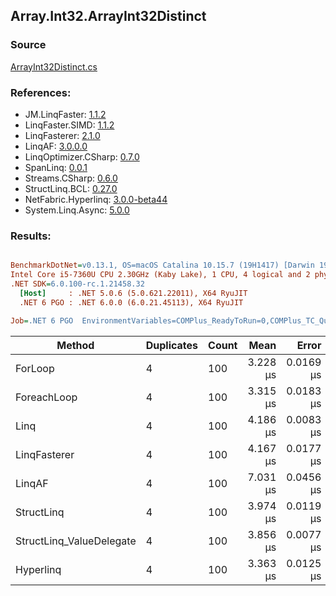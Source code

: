 ﻿## Array.Int32.ArrayInt32Distinct

### Source
[ArrayInt32Distinct.cs](../LinqBenchmarks/Array/Int32/ArrayInt32Distinct.cs)

### References:
- JM.LinqFaster: [1.1.2](https://www.nuget.org/packages/JM.LinqFaster/1.1.2)
- LinqFaster.SIMD: [1.1.2](https://www.nuget.org/packages/LinqFaster.SIMD/1.0.3)
- LinqFasterer: [2.1.0](https://www.nuget.org/packages/LinqFasterer/2.1.0)
- LinqAF: [3.0.0.0](https://www.nuget.org/packages/LinqAF/3.0.0.0)
- LinqOptimizer.CSharp: [0.7.0](https://www.nuget.org/packages/LinqOptimizer.CSharp/0.7.0)
- SpanLinq: [0.0.1](https://www.nuget.org/packages/SpanLinq/0.0.1)
- Streams.CSharp: [0.6.0](https://www.nuget.org/packages/Streams.CSharp/0.6.0)
- StructLinq.BCL: [0.27.0](https://www.nuget.org/packages/StructLinq/0.27.0)
- NetFabric.Hyperlinq: [3.0.0-beta44](https://www.nuget.org/packages/NetFabric.Hyperlinq/3.0.0-beta44)
- System.Linq.Async: [5.0.0](https://www.nuget.org/packages/System.Linq.Async/5.0.0)

### Results:
``` ini

BenchmarkDotNet=v0.13.1, OS=macOS Catalina 10.15.7 (19H1417) [Darwin 19.6.0]
Intel Core i5-7360U CPU 2.30GHz (Kaby Lake), 1 CPU, 4 logical and 2 physical cores
.NET SDK=6.0.100-rc.1.21458.32
  [Host]     : .NET 5.0.6 (5.0.621.22011), X64 RyuJIT
  .NET 6 PGO : .NET 6.0.0 (6.0.21.45113), X64 RyuJIT

Job=.NET 6 PGO  EnvironmentVariables=COMPlus_ReadyToRun=0,COMPlus_TC_QuickJitForLoops=1,COMPlus_TieredPGO=1  Runtime=.NET 6.0  

```
|                   Method | Duplicates | Count |     Mean |     Error |    StdDev |        Ratio | RatioSD |  Gen 0 | Allocated |
|------------------------- |----------- |------ |---------:|----------:|----------:|-------------:|--------:|-------:|----------:|
|                  ForLoop |          4 |   100 | 3.228 μs | 0.0169 μs | 0.0141 μs |     baseline |         | 2.8687 |   6,000 B |
|              ForeachLoop |          4 |   100 | 3.315 μs | 0.0183 μs | 0.0171 μs | 1.03x slower |   0.01x | 2.8687 |   6,000 B |
|                     Linq |          4 |   100 | 4.186 μs | 0.0083 μs | 0.0069 μs | 1.30x slower |   0.01x | 2.8610 |   5,992 B |
|             LinqFasterer |          4 |   100 | 4.167 μs | 0.0177 μs | 0.0148 μs | 1.29x slower |   0.01x | 4.4250 |   9,272 B |
|                   LinqAF |          4 |   100 | 7.031 μs | 0.0456 μs | 0.0427 μs | 2.18x slower |   0.01x | 5.9280 |  12,400 B |
|               StructLinq |          4 |   100 | 3.974 μs | 0.0119 μs | 0.0099 μs | 1.23x slower |   0.01x | 0.0153 |      32 B |
| StructLinq_ValueDelegate |          4 |   100 | 3.856 μs | 0.0077 μs | 0.0060 μs | 1.19x slower |   0.01x |      - |         - |
|                Hyperlinq |          4 |   100 | 3.363 μs | 0.0125 μs | 0.0111 μs | 1.04x slower |   0.00x |      - |         - |

